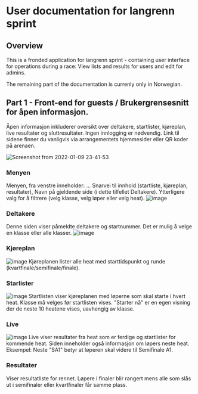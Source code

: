 # User documentation for langrenn sprint

## Overview
This is a fronded application for langrenn sprint - containing user interface for operations during a race: View lists and results for users and edit for admins.

The remaining part of the documentation is currenly only in Norwegian.

## Part 1 - Front-end for guests / Brukergrensesnitt for åpen informasjon.
Åpen informasjon inkluderer oversikt over deltakere, startlister, kjøreplan, live resultater og sluttresultater. Ingen innlogging er nødvendig. Link til sidene finner du vanligvis via arrangementets hjemmesider eller QR koder på arenaen.


![Screenshot from 2022-01-09 23-41-53](https://user-images.githubusercontent.com/56455987/148704143-08889986-a7cd-4a51-bc4d-27d74ddc6414.png)

### Menyen
Menyen, fra venstre inneholder: 
... Snarvei til innhold (startliste, kjøreplan, resultater), 
Navn på gjeldende side (i dette tilfellet Deltakere).
Ytterligere valg for å filtrere (velg klasse, velg løper eller velg heat).
![image](https://user-images.githubusercontent.com/56455987/150684640-9da7d4a8-9f81-426f-9e03-52798e0dd6a6.png)

### Deltakere
Denne siden viser påmeldte deltakere og startnummer. Det er mulig å velge en klasse eller alle klasser.
![image](https://user-images.githubusercontent.com/56455987/150684546-641d61c8-b9da-4784-b93a-e697b9fc67d2.png)

### Kjøreplan
![image](https://user-images.githubusercontent.com/56455987/150684789-f4958605-64ed-441c-8df0-7797fece0ed2.png)
Kjøreplanen lister alle heat med starttidspunkt og runde (kvartfinale/semifinale/finale).

### Starlister
![image](https://user-images.githubusercontent.com/56455987/150684902-befe3983-48a7-4645-b9c7-6696db1025a8.png)
Startlisten viser kjøreplanen med løperne som skal starte i hvert heat. Klasse må velges før startlisten vises.
"Starter nå" er en egen visning der de neste 10 heatene vises, uavhengig av klasse.

### Live
![image](https://user-images.githubusercontent.com/56455987/150685113-82426387-f0d3-4a9a-aa87-bf4b2459f4be.png)
Live viser resultater fra heat som er ferdige og startlister for kommende heat. Siden inneholder også informasjon om løpers neste heat. Eksempel: Neste "SA1" betyr at løperen skal videre til Semifinale A1.

### Resultater
Viser resultatliste for rennet. Løpere i finaler blir rangert mens alle som slås ut i semifinaler eller kvartfinaler får samme plass. 

